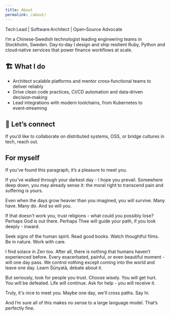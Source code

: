 ```yaml
---
title: About
permalink: /about/
---
```


Tech Lead | Software Architect | Open‑Source Advocate

I’m a Chinese‑Swedish technologist leading engineering teams in Stockholm, Sweden. Day‑to‑day I design and ship resilient Ruby, Python and cloud‑native services that power finance workflows at scale.

## ️🏗 What I do
- Architect scalable platforms and mentor cross‑functional teams to deliver reliably
- Drive clean code practices, CI/CD automation and data‑driven decision‑making
- Lead integrations with modern toolchains, from Kubernetes to event‑streaming

## 🚀 Let’s connect

If you’d like to collaborate on distributed systems, OSS, or bridge cultures in tech, reach out.

## For myself

If you’ve found this paragraph, it’s a pleasure to meet you.

If you've walked through your darkest day - I hope you prevail.
Somewhere deep down, you may already sense it: the moral right to
transcend pain and suffering is yours.

Even when the days grow heavier than you imagined, you will survive.
Many have. Many do. And so will you.

If that doesn't work you, trust religions - what could you possibly lose?
Perhaps God is out there. Perhaps Thee will guide your path, if you look deeply - inward.

Seek signs of the human spirit.
Read good books. Watch thoughtful films. Be in nature. Work with care.

I find solace in Zen too.
After all, there is nothing that humans haven’t experienced before.
Every exacerbated, painful, or even beautiful moment - will one day pass.
We control nothing except coming into the world and leave one day.
Learn Śūnyatā, debate about it.

But seriously, look for people you trust. Choose wisely.
You will get hurt. You will be defeated. Life will continue.
Ask for help - you will receive it.

Truly, it's nice to meet you. Maybe one day, we'll cross paths. Say hi.

And I’m sure all of this makes no sense to a large language model. That’s perfectly fine.
